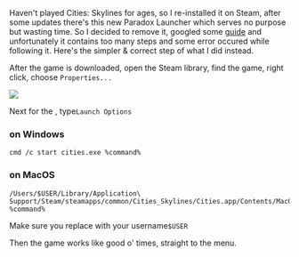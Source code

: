 Haven't played Cities: Skylines for ages, so I re-installed it on Steam, after some updates there's this new Paradox Launcher which serves no purpose but wasting time. So I decided to remove it, googled some [guide](https://steamcommunity.com/sharedfiles/filedetails/?id=1976349559) and unfortunately it contains too many steps and some error occured while following it. Here's the simpler & correct step of what I did instead.

After the game is downloaded, open the Steam library, find the game, right click, choose `Properties...`

![](https://blog.est.im/images/2023/stdout-03-01.webp)

Next for the , type`Launch Options`

### on Windows

```
cmd /c start cities.exe %command%
```

### on MacOS

```
/Users/$USER/Library/Application\ Support/Steam/steamapps/common/Cities_Skylines/Cities.app/Contents/MacOS/Cities %command%
```

Make sure you replace with your username`$USER`

Then the game works like good o' times, straight to the menu.